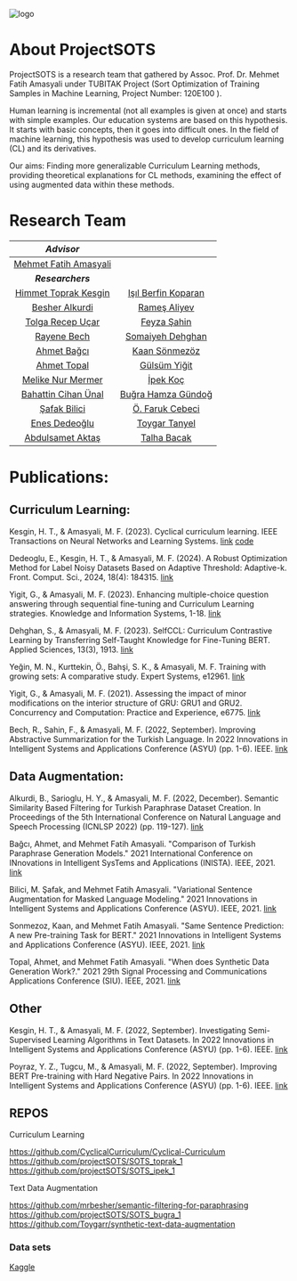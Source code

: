 ![logo](https://user-images.githubusercontent.com/72475872/149357794-9b05e5ac-c29b-431e-a4da-d3c9392d2d2b.png)


# About ProjectSOTS

ProjectSOTS is a research team that gathered by Assoc. Prof. Dr. Mehmet Fatih Amasyali under TUBITAK Project (Sort Optimization of Training Samples in Machine Learning, Project Number: 120E100 ).

Human learning is incremental (not all examples is given at once) and starts with simple examples. Our education systems are based on this hypothesis. It starts with basic concepts, then it goes into difficult ones. In the field of machine learning, this hypothesis was used to develop curriculum learning (CL) and its derivatives.

Our aims: Finding more generalizable Curriculum Learning methods, providing theoretical explanations for CL methods, examining the effect of using augmented data within these methods.


# Research Team
| *Advisor* | |
| :-: |  :-: |
| [Mehmet Fatih Amasyali](https://sites.google.com/view/mfatihamasyali/) | |
|  ***Researchers*** | |
| [Himmet Toprak Kesgin](https://avesis.yildiz.edu.tr/tkesgin)  |  [Işıl Berfin Koparan](https://github.com/isilberfin)  |
| [Besher Alkurdi](https://github.com/mrbesher/) |[Rameş Aliyev](https://rames.dev/) |
| [Tolga Recep Uçar]() |[Feyza Şahin]() |
| [Rayene Bech]() | [Somaiyeh Dehghan]() |
| [Ahmet Bağcı]() | [Kaan Sönmezöz]() |
| [Ahmet Topal]() | [Gülsüm Yiğit]() |
| [Melike Nur Mermer]() | [İpek Koç](https://github.com/ip-ek) |
| [Bahattin Cihan Ünal]() | [Buğra Hamza Gündoğ](https://github.com/BugraHamza)|
| [Şafak Bilici](https://github.com/safakkbilici) | [Ö. Faruk Cebeci]() |
| [Enes Dedeoğlu]()  | [Toygar Tanyel](https://github.com/Toygarr) |
| [Abdulsamet Aktaş](https://avesis.marmara.edu.tr/abdulsamet.aktas) | [Talha Bacak]() |


# Publications:

## Curriculum Learning:

Kesgin, H. T., & Amasyali, M. F. (2023). Cyclical curriculum learning. IEEE Transactions on Neural Networks and Learning Systems. [link](https://ieeexplore.ieee.org/abstract/document/10103632) [code](https://github.com/CyclicalCurriculum/Cyclical-Curriculum)

Dedeoglu, E., Kesgin, H. T., & Amasyali, M. F. (2024). A Robust Optimization Method for Label Noisy Datasets Based on Adaptive Threshold: Adaptive-k. Front. Comput. Sci., 2024, 18(4): 184315. [link](https://journal.hep.com.cn/fcs/EN/10.1007/s11704-023-2430-4)

Yigit, G., & Amasyali, M. F. (2023). Enhancing multiple-choice question answering through sequential fine-tuning and Curriculum Learning strategies. Knowledge and Information Systems, 1-18. [link](https://link.springer.com/article/10.1007/s10115-023-01918-2)

Dehghan, S., & Amasyali, M. F. (2023). SelfCCL: Curriculum Contrastive Learning by Transferring Self-Taught Knowledge for Fine-Tuning BERT. Applied Sciences, 13(3), 1913. [link](https://www.mdpi.com/2076-3417/13/3/1913)

Yeğin, M. N., Kurttekin, Ö., Bahşi, S. K., & Amasyali, M. F. Training with growing sets: A comparative study. Expert Systems, e12961. [link](https://onlinelibrary.wiley.com/doi/abs/10.1111/exsy.12961)

Yigit, G., & Amasyali, M. F. (2021). Assessing the impact of minor modifications on the interior structure of GRU: GRU1 and GRU2. Concurrency and Computation: Practice and Experience, e6775. [link](https://onlinelibrary.wiley.com/doi/abs/10.1002/cpe.6775)

Bech, R., Sahin, F., & Amasyali, M. F. (2022, September). Improving Abstractive Summarization for the Turkish Language. In 2022 Innovations in Intelligent Systems and Applications Conference (ASYU) (pp. 1-6). IEEE. [link](https://ieeexplore.ieee.org/abstract/document/9925328)

## Data Augmentation:

Alkurdi, B., Sarioglu, H. Y., & Amasyali, M. F. (2022, December). Semantic Similarity Based Filtering for Turkish Paraphrase Dataset Creation. In Proceedings of the 5th International Conference on Natural Language and Speech Processing (ICNLSP 2022) (pp. 119-127). [link](https://aclanthology.org/2022.icnlsp-1.14.pdf)

Bağcı, Ahmet, and Mehmet Fatih Amasyali. "Comparison of Turkish Paraphrase Generation Models." 2021 International Conference on INnovations in Intelligent SysTems and Applications (INISTA). IEEE, 2021. [link](https://ieeexplore.ieee.org/abstract/document/9548335)

Bilici, M. Şafak, and Mehmet Fatih Amasyali. "Variational Sentence Augmentation for Masked Language Modeling." 2021 Innovations in Intelligent Systems and Applications Conference (ASYU). IEEE, 2021. [link](https://ieeexplore.ieee.org/abstract/document/9599089) 

Sonmezoz, Kaan, and Mehmet Fatih Amasyali. "Same Sentence Prediction: A new Pre-training Task for BERT." 2021 Innovations in Intelligent Systems and Applications Conference (ASYU). IEEE, 2021. [link](https://ieeexplore.ieee.org/abstract/document/9598954)

Topal, Ahmet, and Mehmet Fatih Amasyali. "When does Synthetic Data Generation Work?." 2021 29th Signal Processing and Communications Applications Conference (SIU). IEEE, 2021. [link](https://ieeexplore.ieee.org/abstract/document/9477956)

## Other

Kesgin, H. T., & Amasyali, M. F. (2022, September). Investigating Semi-Supervised Learning Algorithms in Text Datasets. In 2022 Innovations in Intelligent Systems and Applications Conference (ASYU) (pp. 1-6). IEEE. [link](https://ieeexplore.ieee.org/abstract/document/9925410)

Poyraz, Y. Z., Tugcu, M., & Amasyali, M. F. (2022, September). Improving BERT Pre-training with Hard Negative Pairs. In 2022 Innovations in Intelligent Systems and Applications Conference (ASYU) (pp. 1-6). IEEE. [link](https://ieeexplore.ieee.org/abstract/document/9925395)

## REPOS

Curriculum Learning

https://github.com/CyclicalCurriculum/Cyclical-Curriculum<br />
https://github.com/projectSOTS/SOTS_toprak_1<br />
https://github.com/projectSOTS/SOTS_ipek_1

Text Data Augmentation

https://github.com/mrbesher/semantic-filtering-for-paraphrasing<br />
https://github.com/projectSOTS/SOTS_bugra_1<br />
https://github.com/Toygarr/synthetic-text-data-augmentation

### Data sets

[Kaggle](https://www.kaggle.com/toygarr/datasets-for-natural-language-processing)


